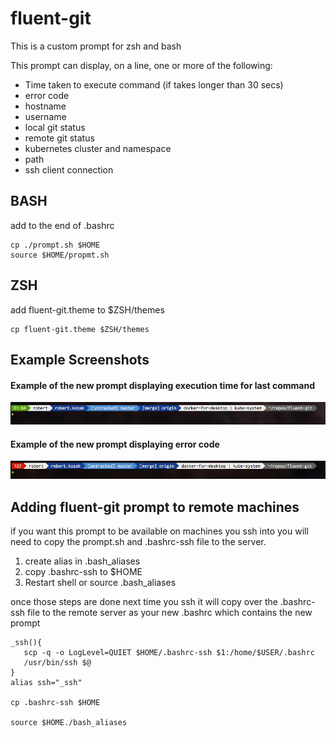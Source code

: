 # fluent-git

This is a custom prompt for zsh and bash

This prompt can display, on a line, one or more of the following:

* Time taken to execute command (if takes longer than 30 secs)
* error code
* hostname
* username
* local git status
* remote git status
* kubernetes cluster and namespace
* path
* ssh client connection


## BASH
add to the end of .bashrc

    cp ./prompt.sh $HOME
    source $HOME/propmt.sh

## ZSH
add fluent-git.theme to $ZSH/themes
    
    cp fluent-git.theme $ZSH/themes


## Example Screenshots


#### Example of the new prompt displaying execution time for last command

![Prompt with timer](full.png?raw=true)

#### Example of the new prompt displaying error code

![Example with error](error.png?raw=true)



## Adding fluent-git prompt to remote machines

if you want this prompt to be available on machines you ssh into you will need to copy the prompt.sh and .bashrc-ssh file to the server.

1. create alias in .bash_aliases
2. copy .bashrc-ssh to $HOME
3. Restart shell or source .bash_aliases

once those steps are done next time you ssh it will copy over the .bashrc-ssh file to the remote server as your new .bashrc which contains the new prompt



    _ssh(){
       scp -q -o LogLevel=QUIET $HOME/.bashrc-ssh $1:/home/$USER/.bashrc
       /usr/bin/ssh $@
    }
    alias ssh="_ssh"

    cp .bashrc-ssh $HOME

    source $HOME./bash_aliases
